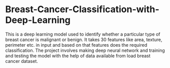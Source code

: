 # Breast-Cancer-Classification-with-Deep-Learning
This is a deep learning model used to identify whether a particular type of breast cancer is malignant or benign. It takes 30 features like area, texture, perimeter etc. in input and based on that features does the required classification. The project involves making deep neural network and training and testing the model with the help of data available from load breast cancer dataset.
